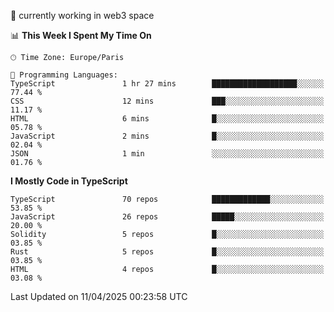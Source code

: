 🔭 currently working in web3 space

<!--START_SECTION:waka-->
📊 **This Week I Spent My Time On** 

```text
🕑︎ Time Zone: Europe/Paris

💬 Programming Languages: 
TypeScript               1 hr 27 mins        ███████████████████░░░░░░   77.44 % 
CSS                      12 mins             ███░░░░░░░░░░░░░░░░░░░░░░   11.17 % 
HTML                     6 mins              █░░░░░░░░░░░░░░░░░░░░░░░░   05.78 % 
JavaScript               2 mins              █░░░░░░░░░░░░░░░░░░░░░░░░   02.04 % 
JSON                     1 min               ░░░░░░░░░░░░░░░░░░░░░░░░░   01.76 % 
```

**I Mostly Code in TypeScript** 

```text
TypeScript               70 repos            █████████████░░░░░░░░░░░░   53.85 % 
JavaScript               26 repos            █████░░░░░░░░░░░░░░░░░░░░   20.00 % 
Solidity                 5 repos             █░░░░░░░░░░░░░░░░░░░░░░░░   03.85 % 
Rust                     5 repos             █░░░░░░░░░░░░░░░░░░░░░░░░   03.85 % 
HTML                     4 repos             █░░░░░░░░░░░░░░░░░░░░░░░░   03.08 % 
```




 Last Updated on 11/04/2025 00:23:58 UTC
<!--END_SECTION:waka-->
